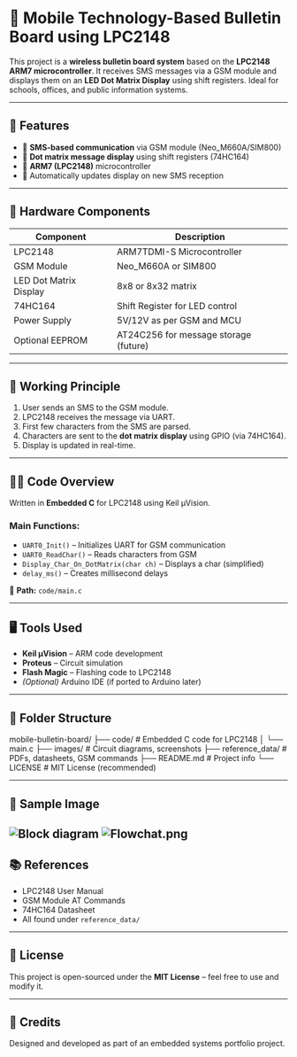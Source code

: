 # 📱 Mobile Technology-Based Bulletin Board using LPC2148

This project is a **wireless bulletin board system** based on the **LPC2148 ARM7 microcontroller**. It receives SMS messages via a GSM module and displays them on an **LED Dot Matrix Display** using shift registers. Ideal for schools, offices, and public information systems.

---

## 🚀 Features

- 📶 **SMS-based communication** via GSM module (Neo_M660A/SIM800)
- 🔳 **Dot matrix message display** using shift registers (74HC164)
- 🧠 **ARM7 (LPC2148)** microcontroller
- 🔄 Automatically updates display on new SMS reception

---

## 🔧 Hardware Components

| Component               | Description                            |
|------------------------|----------------------------------------|
| LPC2148                | ARM7TDMI-S Microcontroller              |
| GSM Module             | Neo_M660A or SIM800                    |
| LED Dot Matrix Display | 8x8 or 8x32 matrix                     |
| 74HC164                | Shift Register for LED control         |
| Power Supply           | 5V/12V as per GSM and MCU              |
| Optional EEPROM        | AT24C256 for message storage (future) |

---

## 📡 Working Principle

1. User sends an SMS to the GSM module.
2. LPC2148 receives the message via UART.
3. First few characters from the SMS are parsed.
4. Characters are sent to the **dot matrix display** using GPIO (via 74HC164).
5. Display is updated in real-time.

---

## 🧑‍💻 Code Overview

Written in **Embedded C** for LPC2148 using Keil µVision.

### Main Functions:
- `UART0_Init()` – Initializes UART for GSM communication
- `UART0_ReadChar()` – Reads characters from GSM
- `Display_Char_On_DotMatrix(char ch)` – Displays a char (simplified)
- `delay_ms()` – Creates millisecond delays

📁 **Path:** `code/main.c`

---

## 🖥️ Tools Used

- **Keil µVision** – ARM code development
- **Proteus** – Circuit simulation
- **Flash Magic** – Flashing code to LPC2148
- *(Optional)* Arduino IDE (if ported to Arduino later)

---

## 📂 Folder Structure

mobile-bulletin-board/ ├── code/ # Embedded C code for LPC2148 │ └── main.c ├── images/ # Circuit diagrams, screenshots ├── reference_data/ # PDFs, datasheets, GSM commands ├── README.md # Project info └── LICENSE # MIT License (recommended)

---

## 📸 Sample Image

![Block diagram](images/Block_diagram.png)
![Flowchat.png](image/Flowchat.png)
---

## 📚 References

- LPC2148 User Manual  
- GSM Module AT Commands  
- 74HC164 Datasheet  
- All found under `reference_data/`

---

## 🪪 License

This project is open-sourced under the **MIT License** – feel free to use and modify it.

---

## 🙌 Credits

Designed and developed as part of an embedded systems portfolio project.

